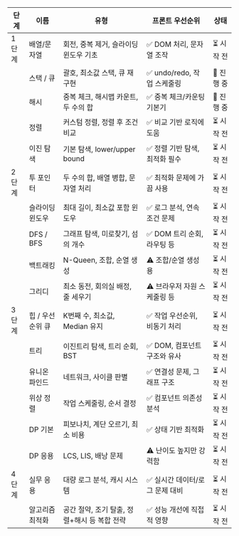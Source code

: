 | 단계  | 이름              | 유형                                           | 프론트 우선순위                         | 상태     |
|-------|-------------------|------------------------------------------------|------------------------------------------|----------|
| 1단계 | 배열/문자열       | 회전, 중복 제거, 슬라이딩 윈도우 기초        | ✅ DOM 처리, 문자열 조작                 | ⏳ 시작 전 |
|       | 스택 / 큐         | 괄호, 최소값 스택, 큐 재구현                  | ✅ undo/redo, 작업 스케줄링              | 🔄 진행 중 |
|       | 해시              | 중복 체크, 해시맵 카운트, 두 수의 합          | ✅ 중복 체크/카운팅 기본기               | 🔄 진행 중 |
|       | 정렬              | 커스텀 정렬, 정렬 후 조건 비교                | ✅ 비교 기반 로직에 도움                  | ⏳ 시작 전 |
|       | 이진 탐색         | 기본 탐색, lower/upper bound                 | ✅ 정렬 기반 탐색, 최적화 필수           | ⏳ 시작 전 |
| 2단계 | 투 포인터         | 두 수의 합, 배열 병합, 문자열 처리           | ✅ 최적화 문제에 가끔 사용               | ⏳ 시작 전 |
|       | 슬라이딩 윈도우   | 최대 길이, 최소값 포함 윈도우                | ✅ 로그 분석, 연속 조건 문제             | ⏳ 시작 전 |
|       | DFS / BFS         | 그래프 탐색, 미로찾기, 섬의 개수             | ✅ DOM 트리 순회, 라우팅 등              | ⏳ 시작 전 |
|       | 백트래킹          | N-Queen, 조합, 순열 생성                     | ⚠️ 조합/순열 생성용                      | ⏳ 시작 전 |
|       | 그리디            | 최소 동전, 회의실 배정, 줄 세우기            | ⚠️ 브라우저 자원 스케줄링 등            | ⏳ 시작 전 |
| 3단계 | 힙 / 우선순위 큐 | K번째 수, 최소값, Median 유지                | ✅ 작업 우선순위, 비동기 처리             | ⏳ 시작 전 |
|       | 트리              | 이진트리 탐색, 트리 순회, BST                | ✅ DOM, 컴포넌트 구조와 유사             | ⏳ 시작 전 |
|       | 유니온 파인드     | 네트워크, 사이클 판별                        | ✅ 연결성 문제, 그래프 구조              | ⏳ 시작 전 |
|       | 위상 정렬         | 작업 스케줄링, 순서 결정                     | ✅ 컴포넌트 의존성 분석                  | ⏳ 시작 전 |
|       | DP 기본           | 피보나치, 계단 오르기, 최소 비용             | ✅ 상태 기반 최적화                      | ⏳ 시작 전 |
|       | DP 응용           | LCS, LIS, 배낭 문제                          | ⚠️ 난이도 높지만 강력함                  | ⏳ 시작 전 |
| 4단계 | 실무 응용         | 대량 로그 분석, 캐시 시스템                  | ✅ 실시간 데이터/로그 문제 대비           | ⏳ 시작 전 |
|       | 알고리즘 최적화   | 공간 절약, 조기 탈출, 정렬+해시 등 복합 전략 | ✅ 성능 개선에 직접적 영향                | ⏳ 시작 전 |
